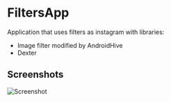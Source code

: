 # FiltersApp
Application that uses filters as instagram with libraries: 

- Image filter modified by AndroidHive
- Dexter

## Screenshots
![Screenshot](https://github.com/IramML/PhotoFiltersApp/blob/master/screenshots/Screenshot.png)
